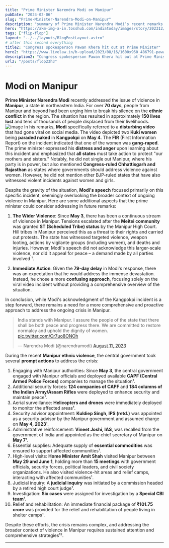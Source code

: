 ```yaml
---
title: "Prime Minister Narendra Modi on Manipur"
pubDate: "2024-02-06"
slug: "Prime-Minister-Narendra-Modi-on-Manipur"
description: "summary of Prime Minister Narendra Modi’s recent remarks related to Manipur"
hero: "https://akm-img-a-in.tosshub.com/indiatoday/images/story/202312/pm-modi-295340331-16x9_0.jpg?VersionId=1J0jqlnMBv9u2qJhzKgcqBx.DEQ97iwk&size=690:388"
tags: ["flip-flop"]
layout: "../../layouts/BlogPostLayout.astro"
# after this second everything
title2: "Congress spokesperson Pawan Khera hit out at Prime Minister"
hero2: "https://www.livelaw.in/h-upload/2023/08/16/1600x960_486791-pawan-khera.jpg"
description2: "Congress spokesperson Pawan Khera hit out at Prime Minister Narendra #Modi’s continuing silence on Manipur, as the latter paid a visit to Assam on Sunday, January 4. "
url2: "/posts/flop23h3"
---
```


# Modi on Manipur

**Prime Minister Narendra Modi** recently addressed the issue of violence in **Manipur**, a state in northeastern India. For over **70 days**, people from Manipur and beyond had been urging him to break his silence on the **ethnic conflict** in the region. The situation has resulted in approximately **150 lives lost** and tens of thousands of people displaced from their livelihoods.
![image](https://www.imageshine.in/uploads/gallery/narendra-modi-images.jpg)
In his remarks, **Modi** specifically referred to a **disturbing video** that had gone viral on social media. The video depicted two **Kuki women** being **paraded naked** in **Kangpokpi** on **May 4**. The **FIR** (First Information Report) on the incident indicated that one of the women was **gang-raped**. The prime minister expressed his **distress and anger** upon learning about this incident and emphasized that **all states** must take action to protect "our mothers and sisters." Notably, he did not single out Manipur, where his party is in power, but also mentioned **Congress-ruled Chhattisgarh and Rajasthan** as states where governments should address violence against women. However, he did not mention other BJP-ruled states that have also witnessed violent incidents against women and girls.

Despite the gravity of the situation, **Modi's speech** focused primarily on this specific incident, seemingly overlooking the broader context of ongoing violence in Manipur. Here are some additional aspects that the prime minister could consider addressing in future remarks:

1. **The Wider Violence**: Since **May 3**, there has been a continuous stream of violence in Manipur. Tensions escalated after the **Meitei community** was granted **ST (Scheduled Tribe) status** by the Manipur High Court. Hill tribes in Manipur perceived this as a threat to their rights and carried out protests. The state has witnessed targeted violence, weapon looting, actions by vigilante groups (including women), and deaths and injuries. However, Modi's speech did not acknowledge this larger-scale violence, nor did it appeal for peace – a demand made by all parties involved ¹.

2. **Immediate Action**: Given the **79-day delay** in Modi's response, there was an expectation that he would address the immense devastation. Instead, he chose a more **confusing approach**, focusing solely on the viral video incident without providing a comprehensive overview of the situation.

In conclusion, while Modi's acknowledgment of the Kangpokpi incident is a step forward, there remains a need for a more comprehensive and proactive approach to address the ongoing crisis in Manipur.

<blockquote class="twitter-tweet"><p lang="en" dir="ltr">India stands with Manipur. I assure the people of the state that there shall be both peace and progress there. We are committed to restore normalcy and uphold the dignity of women. <a href="https://t.co/Cr7uo8ONOh">pic.twitter.com/Cr7uo8ONOh</a></p>&mdash; Narendra Modi (@narendramodi) <a href="https://twitter.com/narendramodi/status/1689841992556277760?ref_src=twsrc%5Etfw">August 11, 2023</a></blockquote> <script async src="https://platform.twitter.com/widgets.js" charset="utf-8"></script>

During the recent **Manipur ethnic violence**, the central government took several **prompt actions** to address the crisis:

1. Engaging with Manipur authorities: Since **May 3**, the central government engaged with Manipur officials and deployed available **CAPF (Central Armed Police Forces)** companies to manage the situation¹.
2. Additional security forces: **124 companies of CAPF** and **184 columns of the Indian Army/Assam Rifles** were deployed to enhance security and maintain peace¹.
3. Aerial surveillance: **Helicopters and drones** were immediately deployed to monitor the affected areas¹.
4. Security advisor appointment: **Kuldiep Singh, IPS (retd.)** was appointed as a security advisor by the Manipur government and assumed charge on **May 4, 2023**¹.
5. Administrative reinforcement: **Vineet Joshi, IAS**, was recalled from the government of India and appointed as the chief secretary of Manipur on **May 7**¹.
6. Essential supplies: Adequate supply of **essential commodities** was ensured to support affected communities¹.
7. High-level visits: **Home Minister Amit Shah** visited Manipur between **May 29 and June 1**, holding more than **15 meetings** with government officials, security forces, political leaders, and civil society organizations. He also visited violence-hit areas and relief camps, interacting with affected communities¹.
8. Judicial inquiry: A **judicial inquiry** was initiated by a commission headed by a retired high court judge¹.
9. Investigation: **Six cases** were assigned for investigation by a **Special CBI team**¹.
10. Relief and rehabilitation: An immediate financial package of **₹101.75 crore** was provided for the relief and rehabilitation of people living in shelter camps¹.

Despite these efforts, the crisis remains complex, and addressing the broader context of violence in Manipur requires sustained attention and comprehensive strategies¹².

---